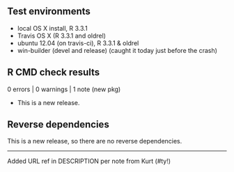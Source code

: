 ## Test environments
* local OS X install, R 3.3.1
* Travis OS X (R 3.3.1 and oldrel)
* ubuntu 12.04 (on travis-ci), R 3.3.1 & oldrel
* win-builder (devel and release) (caught it today just before the crash)

## R CMD check results

0 errors | 0 warnings | 1 note (new pkg)

* This is a new release.

## Reverse dependencies

This is a new release, so there are no reverse dependencies.

---

Added URL ref in DESCRIPTION per note from Kurt (#ty!)

